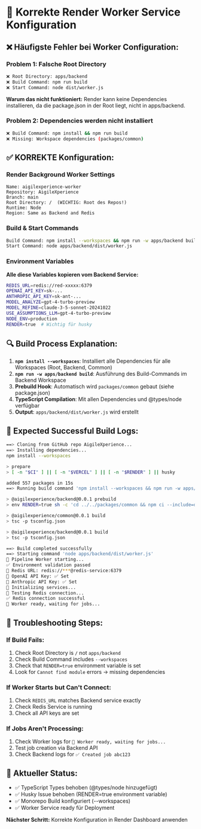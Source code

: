# 🎯 Korrekte Render Worker Service Konfiguration

## ❌ Häufigste Fehler bei Worker Configuration:

### Problem 1: Falsche Root Directory
```bash
❌ Root Directory: apps/backend
❌ Build Command: npm run build  
❌ Start Command: node dist/worker.js
```
**Warum das nicht funktioniert:** Render kann keine Dependencies installieren, da die package.json in der Root liegt, nicht in apps/backend.

### Problem 2: Dependencies werden nicht installiert
```bash
❌ Build Command: npm install && npm run build
❌ Missing: Workspace dependencies (packages/common)
```

## ✅ KORREKTE Konfiguration:

### Render Background Worker Settings
```
Name: aigilexperience-worker
Repository: AigileXperience
Branch: main
Root Directory: /  (WICHTIG: Root des Repos!)
Runtime: Node
Region: Same as Backend and Redis
```

### Build & Start Commands
```bash
Build Command: npm install --workspaces && npm run -w apps/backend build
Start Command: node apps/backend/dist/worker.js
```

### Environment Variables
**Alle diese Variables kopieren vom Backend Service:**
```bash
REDIS_URL=redis://red-xxxxx:6379
OPENAI_API_KEY=sk-...
ANTHROPIC_API_KEY=sk-ant-...
MODEL_ANALYZE=gpt-4-turbo-preview
MODEL_REFINE=claude-3-5-sonnet-20241022
USE_ASSUMPTIONS_LLM=gpt-4-turbo-preview
NODE_ENV=production
RENDER=true  # Wichtig für husky
```

## 🔍 Build Process Explanation:

1. **`npm install --workspaces`**: Installiert alle Dependencies für alle Workspaces (Root, Backend, Common)
2. **`npm run -w apps/backend build`**: Ausführung des Build-Commands im Backend Workspace
3. **Prebuild Hook**: Automatisch wird `packages/common` gebaut (siehe package.json)
4. **TypeScript Compilation**: Mit allen Dependencies und @types/node verfügbar
5. **Output**: `apps/backend/dist/worker.js` wird erstellt

## 🚀 Expected Successful Build Logs:

```bash
==> Cloning from GitHub repo AigileXperience...
==> Installing dependencies...
npm install --workspaces

> prepare
> [ -n "$CI" ] || [ -n "$VERCEL" ] || [ -n "$RENDER" ] || husky

added 557 packages in 15s
==> Running build command 'npm install --workspaces && npm run -w apps/backend build'...

> @aigilexperience/backend@0.0.1 prebuild
> env RENDER=true sh -c 'cd ../../packages/common && npm ci --include=dev && npm run build'

> @aigilexperience/common@0.0.1 build
> tsc -p tsconfig.json

> @aigilexperience/backend@0.0.1 build  
> tsc -p tsconfig.json

==> Build completed successfully
==> Starting command 'node apps/backend/dist/worker.js'
🚀 Pipeline Worker starting...
✅ Environment validation passed
📍 Redis URL: redis://***@redis-service:6379
🔑 OpenAI API Key: ✅ Set
🔑 Anthropic API Key: ✅ Set
🔧 Initializing services...
🔌 Testing Redis connection...
✅ Redis connection successful
🎯 Worker ready, waiting for jobs...
```

## 🔧 Troubleshooting Steps:

### If Build Fails:
1. Check Root Directory is `/` not `apps/backend`
2. Check Build Command includes `--workspaces`
3. Check that `RENDER=true` environment variable is set
4. Look for `Cannot find module` errors → missing dependencies

### If Worker Starts but Can't Connect:
1. Check `REDIS_URL` matches Backend service exactly
2. Check Redis Service is running
3. Check all API keys are set

### If Jobs Aren't Processing:
1. Check Worker logs for `🎯 Worker ready, waiting for jobs...`
2. Test job creation via Backend API
3. Check Backend logs for `✅ Created job abc123`

## 🎯 Aktueller Status:

- ✅ TypeScript Types behoben (@types/node hinzugefügt)
- ✅ Husky Issue behoben (RENDER=true environment variable)
- ✅ Monorepo Build konfiguriert (--workspaces)
- ✅ Worker Service ready für Deployment

**Nächster Schritt:** Korrekte Konfiguration in Render Dashboard anwenden
